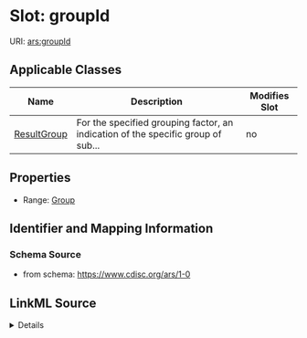 # Slot: groupId

URI: [ars:groupId](https://www.cdisc.org/ars/1-0/groupId)



<!-- no inheritance hierarchy -->




## Applicable Classes

| Name | Description | Modifies Slot |
| --- | --- | --- |
[ResultGroup](ResultGroup.md) | For the specified grouping factor, an indication of the specific group of sub... |  no  |







## Properties

* Range: [Group](Group.md)





## Identifier and Mapping Information







### Schema Source


* from schema: https://www.cdisc.org/ars/1-0




## LinkML Source

<details>
```yaml
name: groupId
from_schema: https://www.cdisc.org/ars/1-0
rank: 1000
alias: groupId
domain_of:
- ResultGroup
range: Group
inlined: false

```
</details>